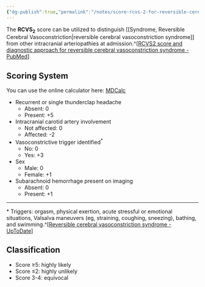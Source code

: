 ```yaml
---
{"dg-publish":true,"permalink":"/notes/score-rcvs-2-for-reversible-cerebral-vasoconstriction-syndrome/","tags":["score","grading"],"created":"2023-05-12T08:28:27.000-05:00","updated":"2023-05-23T19:25:05.000-05:00"}
---
```



The **RCVS<sub>2</sub>** score can be utilized to distinguish [[Syndrome, Reversible Cerebral Vasoconstriction\|reversible cerebral vasoconstriction syndrome]] from other intracranial arteriopathies at admission.^[[RCVS2 score and diagnostic approach for reversible cerebral vasoconstriction syndrome - PubMed](https://pubmed.ncbi.nlm.nih.gov/30635475/)]

## Scoring System

You can use the online calculator here: [MDCalc](https://www.mdcalc.com/calc/10347/rcvs2-score-reversible-cerebral-vasoconstriction-syndrome)

- Recurrent or single thunderclap headache
	- Absent: 0
	- Present: +5
- Intracranial carotid artery involvement
	- Not affected: 0
	- Affected: -2
- Vasoconstrictive trigger identified<sup>*</sup>
	- No: 0
	- Yes: +3
- Sex
	- Male: 0
	- Female: +1
- Subarachnoid hemorrhage present on imaging
	- Absent: 0
	- Present: +1
---
\* Triggers: orgasm, physical exertion, acute stressful or emotional situations, Valsalva maneuvers (eg, straining, coughing, sneezing), bathing, and swimming.^[[Reversible cerebral vasoconstriction syndrome - UpToDate](https://www.uptodate.com/contents/reversible-cerebral-vasoconstriction-syndrome#H185045495)]

## Classification

- Score ≥5: highly likely
- Score ≤2: highly unlikely
- Score 3-4: equivocal
